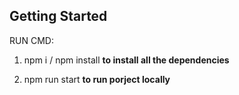 ## Getting Started

RUN CMD:

1. npm i / npm install **to install all the dependencies**

2. npm run start **to run porject locally**

